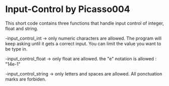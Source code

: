 # Input-Control by Picasso004
This short code contains three functions that handle input control of integer, float and string.

-input_control_int -> only numeric characters are allowed. The program will keep asking until it gets a correct input. You can limit the value you want to be type in.

-input_control_float -> only float are allowed. the "e" notation is allowed : "14e-1" 

-input_control_string -> only letters and spaces are allowed. All ponctuation marks are forbiden.
